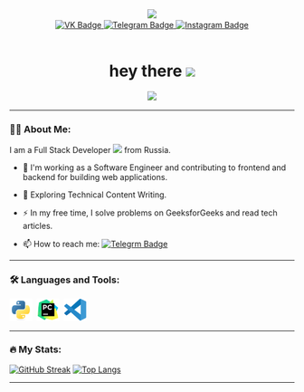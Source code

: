 <div id="header" align="center">
  <img src="https://media.giphy.com/media/13HgwGsXF0aiGY/giphy.gif" width="250"/>
</div>

<div id="badges" align="center">
  <a href="https://vk.com/d_kirill_e">
    <img src="https://img.shields.io/badge/-Вконтакте%20-blue?logo=VK&logoColor=white&style=for-the-badge" alt="VK Badge"/>
  </a>
  <a href="https://t.me/DKinc02">
    <img src="https://img.shields.io/badge/-Telegram%20-9cf?logo=telegram&logoColor=white&style=for-the-badge" alt="Telegram Badge"/>
  </a>
  <a href="https://instagram.com/__dudarev__?igshid=YmMyMTA2M2Y=">
    <img src="https://img.shields.io/badge/-Instagram-orange?logo=instagram&logoColor=white&style=for-the-badge" alt="Instagram Badge"/>
  </a>
</div>

<div id="score" align="center">
  <img src="https://komarev.com/ghpvc/?username=zuza-ai&style=flat-square&color=blue" alt=""/>
  <h1>
    hey there
    <img src="https://media.giphy.com/media/hvRJCLFzcasrR4ia7z/giphy.gif" width="30px"/>
  </h1>
</div>

<div align="center">
  <img src="https://media.giphy.com/media/hS42TuYYnANLFR9IRQ/giphy.gif"/>
</div>

---
### 👨‍💻 About Me:
I am a Full Stack Developer <img src="https://media.giphy.com/media/WUlplcMpOCEmTGBtBW/giphy.gif" width="30"> from Russia.

- 🔭 I'm working as a Software Engineer and contributing to frontend and backend for building web applications.

- 🌱 Exploring Technical Content Writing.

- ⚡ In my free time, I solve problems on GeeksforGeeks and read tech articles.

- 📫 How to reach me: [![Telegrm Badge](https://img.shields.io/badge/-Telegram%20-9cf?logo=telegram&logoColor=white&style=for-the-badge)](https://t.me/DKinc02)

---
### 🛠️ Languages and Tools:
<div>
  <img src="https://github.com/devicons/devicon/blob/master/icons/python/python-original.svg" title="Python" alt="Python" width="40" height="40"/>&nbsp;
  <img src="https://github.com/devicons/devicon/blob/master/icons/pycharm/pycharm-original.svg" title="PyCharm" alt="PyCharm" width="40" height="40"/>&nbsp;
  <img src="https://github.com/devicons/devicon/blob/master/icons/vscode/vscode-original.svg" title="Visual Studio Code" alt="Visual Studio Code" width="40" height="40"/>
</div>

---
### 🔥 My Stats:
[![GitHub Streak](http://github-readme-streak-stats.herokuapp.com?user=zuza-ai&theme=white&background=ffffff)](https://git.io/streak-stats)
[![Top Langs](https://github-readme-stats.vercel.app/api/top-langs/?username=zuza-ai)](https://github.com/anuraghazra/github-readme-stats)

---

